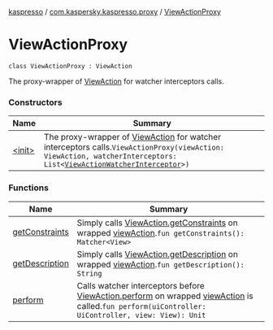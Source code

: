 [kaspresso](../../index.md) / [com.kaspersky.kaspresso.proxy](../index.md) / [ViewActionProxy](./index.md)

# ViewActionProxy

`class ViewActionProxy : ViewAction`

The proxy-wrapper of [ViewAction](#) for watcher interceptors calls.

### Constructors

| Name | Summary |
|---|---|
| [&lt;init&gt;](-init-.md) | The proxy-wrapper of [ViewAction](#) for watcher interceptors calls.`ViewActionProxy(viewAction: ViewAction, watcherInterceptors: List<`[`ViewActionWatcherInterceptor`](../../com.kaspersky.kaspresso.interceptors.watcher.view/-view-action-watcher-interceptor/index.md)`>)` |

### Functions

| Name | Summary |
|---|---|
| [getConstraints](get-constraints.md) | Simply calls [ViewAction.getConstraints](#) on wrapped [viewAction](#).`fun getConstraints(): Matcher<View>` |
| [getDescription](get-description.md) | Simply calls [ViewAction.getDescription](#) on wrapped [viewAction](#).`fun getDescription(): String` |
| [perform](perform.md) | Calls watcher interceptors before [ViewAction.perform](#) on wrapped [viewAction](#) is called.`fun perform(uiController: UiController, view: View): Unit` |
